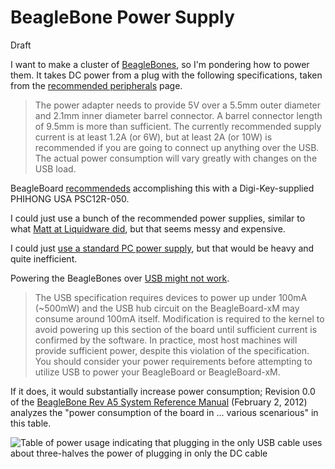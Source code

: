BeagleBone Power Supply
=======
Draft

I want to make a cluster of [BeagleBones](http://beagleboard.org/bone),
so I'm pondering how to power them. It takes DC power from a plug with
the following specifications, taken from the
[recommended peripherals](http://beagleboard.org/peripheral#5V) page.

> The power adapter needs to provide 5V over a 5.5mm outer diameter
> and 2.1mm inner diameter barrel connector. A barrel connector length
> of 9.5mm is more than sufficient.
> The currently recommended supply current is at least 1.2A (or 6W),
>  but at least 2A (or 10W) is recommended if you are going to connect
> up anything over the USB. The actual power consumption will vary
> greatly with changes on the USB load.

BeagleBoard [recommendeds](http://beagleboard.org/peripheral#5V)
accomplishing this with a Digi-Key-supplied PHIHONG USA PSC12R-050.

I could just use a bunch of the recommended power supplies, similar to what
[Matt at Liquidware did](http://antipastohw.blogspot.com/2010/09/how-to-make-beagleboard-elastic-r.html),
but that seems messy and expensive.

I could just [use a standard PC power supply](http://www.instructables.com/id/Power-Supply-For-Arduino-power-and-breadboard/),
but that would be heavy and quite inefficient.

Powering the BeagleBones over [USB might not work](http://beagleboard.org/support/faq).

> The USB specification requires devices to power up under 100mA (~500mW)
> and the USB hub circuit on the BeagleBoard-xM may consume around 100mA
> itself. Modification is required to the kernel to avoid powering up this
> section of the board until sufficient current is confirmed by the software.
> In practice, most host machines will provide sufficient power, despite
> this violation of the specification. You should consider your power
> requirements before attempting to utilize USB to power your BeagleBoard
> or BeagleBoard-xM.

If it does, it would substantially increase power consumption; Revision 0.0 of the 
[BeagleBone Rev A5 System Reference Manual](http://beagleboard.org/static/BONESRM_latest.pdf)
(February 2, 2012) analyzes the "power consumption of the board in ...
various scenarious" in this table.

![Table of power usage indicating that plugging in the only USB cable
  uses about three-halves the power of plugging in only the DC cable
](beaglebone-power/beaglebone-power-consumption.png)

<!-- The table in LaTeX format
MODE                  & USB &  DC & DC+USB \\
Reset                 & 180 &  60 &    190 \\
UBoot                 & 363 & 230 &    340 \\
Kernel Booting (Peak) & 502 & 350 &    470 \\
Kernel Idling         & 305 & 170 &    290 \\
-->
